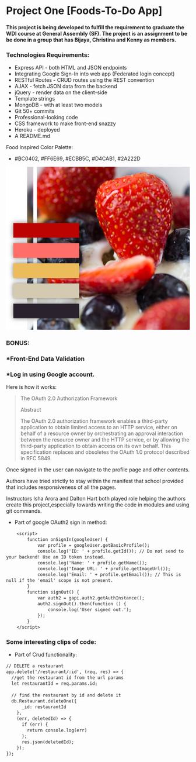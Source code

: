 # Project One [Foods-To-Do App]
#### This project is being developed to fulfill the requirement to graduate the WDI course at General Assembly (SF). The project is an assignment to be be done in a group that has Bijaya, Christina and Kenny as members.

### Technologies Requirements:
* Express API - both HTML and JSON endpoints
* Integrating Google Sign-In into web app (Federated login concept)
* RESTful Routes - CRUD routes using the REST convention
* AJAX - fetch JSON data from the backend
* jQuery - render data on the client-side
* Template strings
* MongoDB - with at least two models 
* Git 50+ commits 
* Professional-looking code
* CSS framework to make front-end snazzy
* Heroku - deployed
* A README.md 

Food Inspired Color Palette:
* #BC0402, #FF6E69, #ECBB5C, #D4CAB1, #2A222D
<img src=https://github.com/ChristinaGASF/Project_1/blob/master/public/images/Color%2BPalette%2BParfait.jpg>

### BONUS:
### *Front-End Data Validation
### *Log in using Google account. 
Here is how it works:
<blockquote>
                 The OAuth 2.0 Authorization Framework

Abstract

   The OAuth 2.0 authorization framework enables a third-party
   application to obtain limited access to an HTTP service, either on
   behalf of a resource owner by orchestrating an approval interaction
   between the resource owner and the HTTP service, or by allowing the
   third-party application to obtain access on its own behalf.  This
   specification replaces and obsoletes the OAuth 1.0 protocol described
   in RFC 5849.
</blockquote>

Once signed in the user can navigate to the profile page and other contents.

Authors have tried strictly to stay within the manifest that school provided that includes responsiveness of all the pages.

Instructors Isha Arora and Dalton Hart both played role helping the authors create this project,especially towards writing the code in modules and using git commands.

* Part of google OAuth2 sign in method:

```
    <script>
        function onSignIn(googleUser) {
            var profile = googleUser.getBasicProfile();
            console.log('ID: ' + profile.getId()); // Do not send to your backend! Use an ID token instead.
            console.log('Name: ' + profile.getName());
            console.log('Image URL: ' + profile.getImageUrl());
            console.log('Email: ' + profile.getEmail()); // This is null if the 'email' scope is not present.
        }
        function signOut() {
            var auth2 = gapi.auth2.getAuthInstance();
            auth2.signOut().then(function () {
                console.log('User signed out.');
            });
        }
    </script>
```

### Some interesting clips of code:

* Part of Crud functionality:
```
// DELETE a restaurant
app.delete('/restaurant/:id', (req, res) => {
  //get the restaurant id from the url params
  let restaurantId = req.params.id;

  // find the restaurant by id and delete it
  db.Restaurant.deleteOne({
      _id: restaurantId
    },
    (err, deletedId) => {
      if (err) {
        return console.log(err)
      };
      res.json(deletedId);
    });
});
```

